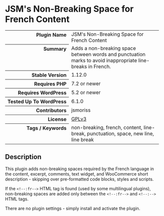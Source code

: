 <h1>JSM&#039;s Non-Breaking Space for French Content</h1>

<table>
<tr><th align="right" valign="top" nowrap>Plugin Name</th><td>JSM&#039;s Non-Breaking Space for French Content</td></tr>
<tr><th align="right" valign="top" nowrap>Summary</th><td>Adds a non-breaking space between words and punctuation marks to avoid inappropriate line-breaks in French.</td></tr>
<tr><th align="right" valign="top" nowrap>Stable Version</th><td>1.12.0</td></tr>
<tr><th align="right" valign="top" nowrap>Requires PHP</th><td>7.2 or newer</td></tr>
<tr><th align="right" valign="top" nowrap>Requires WordPress</th><td>5.2 or newer</td></tr>
<tr><th align="right" valign="top" nowrap>Tested Up To WordPress</th><td>6.1.0</td></tr>
<tr><th align="right" valign="top" nowrap>Contributors</th><td>jsmoriss</td></tr>
<tr><th align="right" valign="top" nowrap>License</th><td><a href="https://www.gnu.org/licenses/gpl.txt">GPLv3</a></td></tr>
<tr><th align="right" valign="top" nowrap>Tags / Keywords</th><td>non-breaking, french, content, line-break, punctuation, space, new line, line break</td></tr>
</table>

<h2>Description</h2>

<p>This plugin adds non-breaking spaces required by the French language in the content, excerpt, comments, text widget, and WooCommerce short description - skipping over pre-formatted code blocks, styles and scripts.</p>

<p>If the <code>&lt;!--:fr--&gt;</code> HTML  tag is found (used by some multilingual plugins), non-breaking spaces are added only between the <code>&lt;!--:fr--&gt;</code> and <code>&lt;!--:--&gt;</code> HTML tags.</p>

<p>There are no plugin settings - simply install and activate the plugin.</p>

